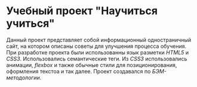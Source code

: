 # Учебный проект "Научиться учиться"

Данный проект представляет собой информационный одностраничный сайт, на котором описаны советы для улучшения процесса обучения.
При разработке проекта были использованны язык разметки _HTML5_ и _CSS3_. Использовались семантические теги. Из _CSS3_ использовались анимации, *flexbox* и также обычные стили для позиционирования, оформления текстоа и так далее. Проект создавался по _БЭМ-методологии_. 